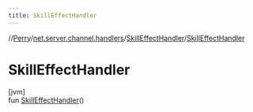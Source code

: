 ```yaml
---
title: SkillEffectHandler
---
```

//[Perry](../../../index.html)/[net.server.channel.handlers](../index.html)/[SkillEffectHandler](index.html)/[SkillEffectHandler](-skill-effect-handler.html)



# SkillEffectHandler



[jvm]\
fun [SkillEffectHandler](-skill-effect-handler.html)()




